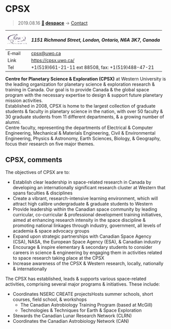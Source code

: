 # CPSX
> 2019.08.16 **[🚀](../index/index.md) [despace](index.md)** → [Contact](contact.md)

|[![](f/contact/c/cpsx_logo1_thumb.jpg)](f/contact/c/cpsx_logo1.png)|*1151 Richmond Street, London, Ontario, N6A 3K7, Canada*|
|:--|:--|
|E‑mail| <cpsx@uwo.ca> |
|Link| <https://cpsx.uwo.ca/> |
|Tel| +1(519)661-21-11 ext 88508, fax: +1(519)488-47-21 |

**Centre for Planetary Science & Exploration (CPSX)** at Western University is the leading organization for planetary science & exploration research & training in Canada. Our goal is to provide Canada & the global space program with the necessary expertise to design & support future planetary mission activities.  
Established in 2008, CPSX is home to the largest collection of graduate students & faculty in planetary science in the nation, with over 50 faculty & 30 graduate students from 11 different departments, & a growing number of alumni.  
Centre faculty, representing the departments of Electrical & Computer Engineering, Mechanical & Materials Engineering, Civil & Environmental Engineering, Physics & Astronomy, Earth Sciences, Biology, & Geography, focus their research on five major themes.


<p style="page-break-after:always"> </p>

## CPSX, comments

The objectives of CPSX are to:

   - Establish clear leadership in space-related research in Canada by developing an internationally significant research cluster at Western that spans faculties & disciplines
   - Create a vibrant, research-intensive learning environment, which will attract high calibre undergraduate & graduate students to Western
   - Provide leadership within the Canadian space community by leading curricular, co-curricular & professional development training initiatives, aimed at enhancing research intensity in the space discipline & promoting national linkages through industry, government, all levels of academia & space advocacy groups
   - Expand upon strategic partnerships with Canadian Space Agency (CSA), NASA, the European Space Agency (ESA), & Canadian industry
   - Encourage & inspire elementary & secondary students to consider careers in science & engineering by engaging them in activities related to space research taking place at the CPSX
   - Increase awareness of the CPSX & Western research, locally, nationally & internationally

The CPSX has established, leads & supports various space-related activities, comprising several major programs & initiatives. These include:

   - Coordinates NSERC CREATE projectsHosts summer schools, short courses, field school, & workshops
      - The Canadian Astrobiology Training Program (based at McGill)
      - Technologies & Techniques for Earth & Space Exploration
   - Stewards the Canadian Lunar Research Network (CLRN)
   - Coordinates the Canadian Astrobiology Network (CAN)
